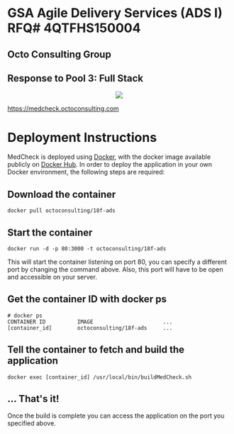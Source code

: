 # GSA Agile Delivery Services (ADS I) RFQ# 4QTFHS150004 #
## Octo Consulting Group ##
## Response to Pool 3: Full Stack ##

<p align="center">
  <img src="https://github.com/OctoConsulting/18f-ads-pool-3/blob/master/docs/images/logo.png?raw=true">
</p>

<https://medcheck.octoconsulting.com>

# Deployment Instructions #
MedCheck is deployed using [Docker](http://docker.com), with the docker image available publicly on [Docker Hub](https://registry.hub.docker.com/u/octoconsulting/18f-ads/). In order to deploy the application in your own Docker environment, the following steps are required:

## Download the container ##

	docker pull octoconsulting/18f-ads

## Start the container ##
	docker run -d -p 80:3000 -t octoconsulting/18f-ads

This will start the container listening on port 80, you can specify a different port by changing the command above. Also, this port will have to be open and accessible on your server.

## Get the container ID with docker ps ##
	# docker ps
	CONTAINER ID          IMAGE                      ...
	[container_id]        octoconsulting/18f-ads     ...

## Tell the container to fetch and build the application ##
	docker exec [container_id] /usr/local/bin/buildMedCheck.sh

## ... That's it! ##
Once the build is complete you can access the application on the port you specified above.

